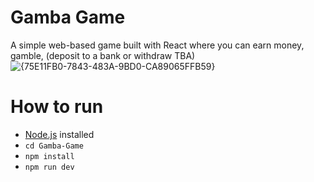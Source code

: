 # Gamba Game

A simple web-based game built with React where you can earn money, gamble, (deposit to a bank or withdraw TBA)
![{75E11FB0-7843-483A-9BD0-CA89065FFB59}](https://github.com/user-attachments/assets/5e943e03-cae4-4968-b6ac-07b1fcdfc0eb)

# How to run

- [Node.js](https://nodejs.org/) installed
- `cd Gamba-Game`
- `npm install`
- `npm run dev`
